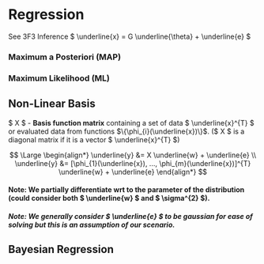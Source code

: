 # Regression
See 3F3 Inference $ \underline{x} = G \underline{\theta} + \underline{e}  $

### Maximum a Posteriori (MAP)

### Maximum Likelihood (ML)



## Non-Linear Basis

$ X $ - **Basis function matrix** containing a set of data $ \underline{x}^{T} $ or evaluated data from functions $\{\phi_{i}(\underline{x})\}$. ($ X $ is a diagonal matrix if it is a vector $ \underline{x}^{T} $)

$$ \Large
\begin{align*}
\underline{y} &= X \underline{w} + \underline{e} \\
\underline{y} &= [\phi_{1}(\underline{x}), ..., \phi_{m}(\underline{x})]^{T} \underline{w} + \underline{e}
\end{align*}
$$

#### Note: We partially differentiate wrt to the parameter of the distribution (could consider both $ \underline{w} $ and $ \sigma^{2} $).

##### Note: We generally consider $ \underline{e} $ to be gaussian for ease of solving but this is an assumption of our scenario.



## Bayesian Regression




